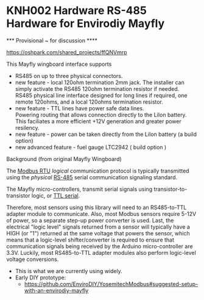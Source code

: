 # KNH002 Hardware RS-485 Hardware for Envirodiy Mayfly

*** Provisional ~ for discussion ****

https://oshpark.com/shared_projects/ffQNVmrp

This Mayfly wingboard interface supports   
- RS485 on up to three physical connectors.   
- new feature - local 120ohm termination 2mm jack. The installer can simply activate the RS485 120ohm termination resistor if needed.   
 RS485 physical line interface designed for long lines if required, one remote 120ohms, and a local 120ohms termination resistor.  
- new feature - TTL lines have power safe data lines.   
  Powering routing that allows connection directly to the LiIon battery.  This faciliates a more efficient +12V generation and greater power resilency.   
- new feature - power can be taken directly from the LiIon battery (a build option)    
- new advanced feature - fuel gauge LTC2942 ( build option )    

Background (from original Mayfly Wingboard)    

The [Modbus RTU](https://en.wikipedia.org/wiki/Modbus) *logical* communication protocol is typically transmitted using the *physical* [RS-485](https://en.wikipedia.org/wiki/RS-485) serial communication signaling standard.

The Mayfly micro-controllers,  transmit serial signals using transistor-to-transistor logic, or [TTL serial](https://learn.sparkfun.com/tutorials/serial-communication/wiring-and-hardware).

Therefore, most sensors using this library will need to an RS485-to-TTL adapter module to communicate. Also, most Modbus sensors require 5-12V of power, so a separate step-up power converter is used. Last, the electrical "logic level" signals returned from a sensor will typically have a HIGH (or "1") returned at the same voltage that powers the sensor, which means that a logic-level shifter/converter is required to ensure that communication signals being received by the Arduino micro-controller are 3.3V. Luckily, most RS485-to-TTL adapter modules also perform logic-level voltage conversions.


  - This is what we are currently using widely.
- Early DIY prototype:
  - https://github.com/EnviroDIY/YosemitechModbus#suggested-setup-with-an-envirodiy-mayfly
